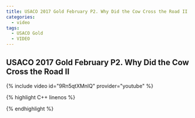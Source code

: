 ```yaml
---
title: USACO 2017 Gold February P2. Why Did the Cow Cross the Road II
categories:
  - video
tags:
  - USACO Gold
  - VIDEO 
---
```

  
## USACO 2017 Gold February P2. Why Did the Cow Cross the Road II  
  
{% include video id="9Rn5qtXMnlQ" provider="youtube" %}
  
  
{% highlight C++ linenos %}
  
{% endhighlight %}  

